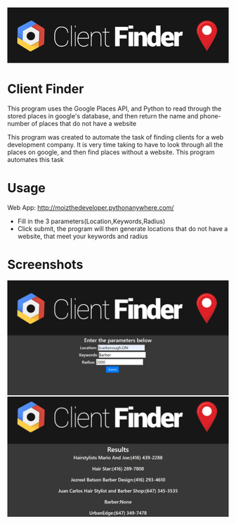 <p align="center">
  </br>
  <img src="ClientFinder.jpg"/>
</p>

# Client Finder
<p> This program uses the Google Places API, and Python to read through the stored places in google's database, and then return the name and phone-number of places that do not have a website </p>

<p> This program was created to automate the task of finding clients for a web development company. It is very time taking to have to look through all the places on google, and then find places without a website. This program automates this task </p>

# Usage 
Web App: http://moizthedeveloper.pythonanywhere.com/
<ul>
  <li> Fill in the 3 parameters(Location,Keywords,Radius) </li>
  <li> Click submit, the program will then generate locations that do not have a website, that meet your keywords and radius</li>
</ul>

# Screenshots
<center><img src="ClientFinderHome.JPG"/></center>
<center><img src="ClientFinderResults.JPG"/></center>

    

